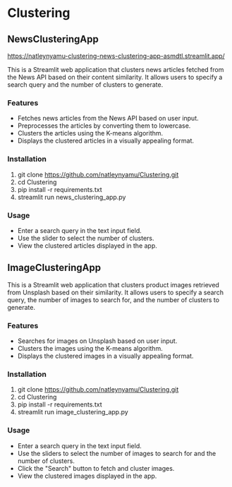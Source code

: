 # Clustering

## NewsClusteringApp
https://natleynyamu-clustering-news-clustering-app-asmdtl.streamlit.app/

This is a Streamlit web application that clusters news articles fetched from the News API based on their content similarity. It allows users to specify a search query and the number of clusters to generate.

### Features
- Fetches news articles from the News API based on user input.
- Preprocesses the articles by converting them to lowercase.
- Clusters the articles using the K-means algorithm.
- Displays the clustered articles in a visually appealing format.

### Installation
1. git clone https://github.com/natleynyamu/Clustering.git
2. cd Clustering
3. pip install -r requirements.txt
4. streamlit run news_clustering_app.py

### Usage
- Enter a search query in the text input field.
- Use the slider to select the number of clusters.
- View the clustered articles displayed in the app.




## ImageClusteringApp
This is a Streamlit web application that clusters product images retrieved from Unsplash based on their similarity. It allows users to specify a search query, the number of images to search for, and the number of clusters to generate.

### Features
- Searches for images on Unsplash based on user input.
- Clusters the images using the K-means algorithm.
- Displays the clustered images in a visually appealing format.

### Installation
1. git clone https://github.com/natleynyamu/Clustering.git
2. cd Clustering
3. pip install -r requirements.txt
4. streamlit run image_clustering_app.py

### Usage
- Enter a search query in the text input field.
- Use the sliders to select the number of images to search for and the number of clusters.
- Click the "Search" button to fetch and cluster images.
- View the clustered images displayed in the app.
